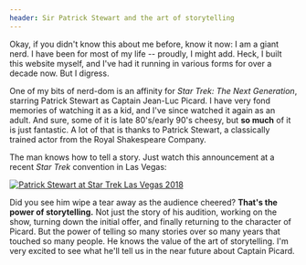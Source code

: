 ```yaml
---
header: Sir Patrick Stewart and the art of storytelling
---
```


Okay, if you didn't know this about me before, know it now: I am a giant nerd. I have been for most of my life -- proudly, I might add. Heck, I built this website myself, and I've had it running in various forms for over a decade now. But I digress.

One of my bits of nerd-dom is an affinity for *Star Trek: The Next Generation*, starring Patrick Stewart as Captain Jean-Luc Picard. I have very fond memories of watching it as a kid, and I've since watched it again as an adult. And sure, some of it is late 80's/early 90's cheesy, but **so much** of it is just fantastic. A lot of that is thanks to Patrick Stewart, a classically trained actor from the Royal Shakespeare Company.

The man knows how to tell a story. Just watch this announcement at a recent *Star Trek* convention in Las Vegas:

[![Patrick Stewart at Star Trek Las Vegas 2018](/assets/images/patrick-stewart.jpg)](http://www.youtube.com/watch?v=LLvfg6jA_ZA "Patrick Stewart - Surprise at Star Trek Las Vegas 2018")

Did you see him wipe a tear away as the audience cheered? **That's the power of storytelling.** Not just the story of his audition, working on the show, turning down the initial offer, and finally returning to the character of Picard. But the power of telling so many stories over so many years that touched so many people. He knows the value of the art of storytelling. I'm very excited to see what he'll tell us in the near future about Captain Picard.
